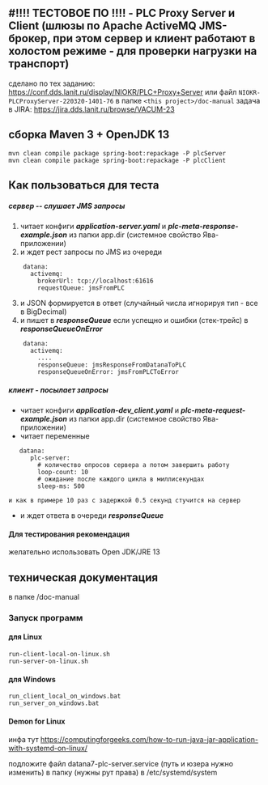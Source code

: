 #!!!! ТЕСТОВОЕ ПО !!!! - PLC Proxy Server и Client 
****(шлюзы по Apache ActiveMQ JMS-брокер, при этом сервер и клиент работают**** 
****в холостом режиме - для проверки нагрузки на транспорт)****
---
сделано по тех заданию: https://conf.dds.lanit.ru/display/NIOKR/PLC+Proxy+Server
или файл `NIOKR-PLCProxyServer-220320-1401-76` в папке `<this project>/doc-manual`
задача в JIRA: https://jira.dds.lanit.ru/browse/VACUM-23
## сборка Maven 3 + OpenJDK 13
```
mvn clean compile package spring-boot:repackage -P plcServer
mvn clean compile package spring-boot:repackage -P plcClient
```
## Как пользоваться для теста
##### сервер -- слушает JMS запросы 
1. читает конфиги ***application-server.yaml*** и ***plc-meta-response-example.json*** из папки app.dir (системное свойство Ява-приложении)
2. и ждет рест запросы по JMS из очереди
```
    datana:
      activemq:
        brokerUrl: tcp://localhost:61616
        requestQueue: jmsFromPLC
```    
3. и JSON формируется в ответ (случайный числа игнорируя тип - все в BigDecimal)
4. и пишет в ***responseQueue*** если успещно и ошибки (стек-трейс) в ***responseQueueOnError***
```
    datana:
      activemq:
        ....
        responseQueue: jmsResponseFromDatanaToPLC
        responseQueueOnError: jmsFromPLCToError
```
##### клиент - посылает запросы
* читает конфиги ***application-dev_client.yaml*** и ***plc-meta-request-example.json*** из папки app.dir (системное свойство Ява-приложении)
* читает переменные
``` 
   datana:
      plc-server:
        # количество опросов сервера а потом завершить работу
        loop-count: 10
        # ожидание после каждого цикла в миллисекундах
        sleep-ms: 500
```    
    и как в примере 10 раз с задержкой 0.5 секунд стучится на сервер
* и ждет ответа в очереди ***responseQueue***
        
#### Для тестирования рекомендация
желательно использовать Open JDK/JRE 13
    
## техническая документация 
в папке <this project>/doc-manual

### Запуск программ
#### для Linux
```
run-client-local-on-linux.sh
run-server-on-linux.sh
```

#### для Windows
```
run_client_local_on_windows.bat
run_server_on_windows.bat
```

#### Demon for Linux
инфа тут 
https://computingforgeeks.com/how-to-run-java-jar-application-with-systemd-on-linux/

подложите файл datana7-plc-server.service (путь и юзера нужно изменить) в папку (нужны рут права)
в /etc/systemd/system
